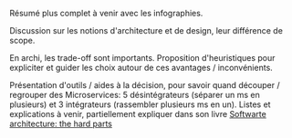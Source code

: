 Résumé plus complet à venir avec les infographies.

Discussion sur les notions d'architecture et de design, leur différence de scope.

En archi, les trade-off sont importants. Proposition d'heuristiques pour expliciter et guider les choix autour de ces avantages / inconvénients.

Présentation d'outils / aides à la décision, pour savoir quand découper / regrouper des Microservices:
5 désintégrateurs (séparer un ms en plusieurs) et 3 intégrateurs (rassembler plusieurs ms en un).
Listes et explications à venir, partiellement expliquer dans son livre [Softwarte architecture: the hard parts](https://www.thoughtworks.com/content/dam/thoughtworks/documents/books/bk_software_architecture_hard_parts_ch7_en.pdf)

